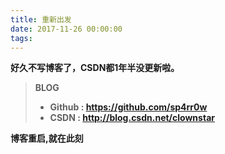 ```yaml
---
title: 重新出发
date: 2017-11-26 00:00:00
tags:
---
```


**好久不写博客了，CSDN都1年半没更新啦。**

> **BLOG** 
>
> - **Github  : https://github.com/sp4rr0w**
> - **CSDN    : http://blog.csdn.net/clownstar**

**博客重启,就在此刻**
